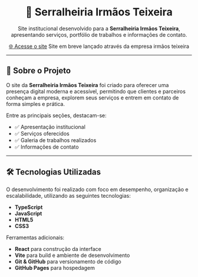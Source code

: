 <h1 align="center">🔧 Serralheiria Irmãos Teixeira</h1>

<p align="center">
  Site institucional desenvolvido para a <b>Serralheiria Irmãos Teixeira</b>, apresentando serviços, portfólio de trabalhos e informações de contato.
</p>

<p align="center">
  <a href="https://rayanneernandez.github.io/serralheiriairmaosteixeira/">🌐 Acesse o site</a>
  Site em breve lançado através da empresa irmãos teixeira
</p>

---

## 📖 Sobre o Projeto

O site da **Serralheiria Irmãos Teixeira** foi criado para oferecer uma presença digital moderna e acessível, permitindo que clientes e parceiros conheçam a empresa, explorem seus serviços e entrem em contato de forma simples e prática.  

Entre as principais seções, destacam-se:
- ✅ Apresentação institucional  
- ✅ Serviços oferecidos  
- ✅ Galeria de trabalhos realizados  
- ✅ Informações de contato  

---

## 🛠 Tecnologias Utilizadas

O desenvolvimento foi realizado com foco em desempenho, organização e escalabilidade, utilizando as seguintes tecnologias:

- **TypeScript** 
- **JavaScript**
- **HTML5** 
- **CSS3** 

Ferramentas adicionais:
- **React** para construção da interface  
- **Vite** para build e ambiente de desenvolvimento  
- **Git & GitHub** para versionamento de código  
- **GitHub Pages** para hospedagem  





